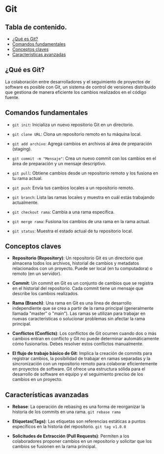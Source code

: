 # Git
## Tabla de contenido.
- [¿Qué es Git?](#¿que-es-git?)
- [Comandos fundamentales](#comandos-fundamentales)
- [Conceptos claves](#conceptos-claves)
- [Características avanzadas](#características-avanzadas)

## ¿Qué es Git? 
La colaboración entre desarrolladores y el seguimiento de proyectos de software es posible con Git, un sistema de control de versiones distribuido que gestiona de manera eficiente los cambios realizados en el código fuente.

## Comandos fundamentales

- `git init`: Inicializa un nuevo repositorio Git en un directorio.

- `git clone URL`: Clona un repositorio remoto en tu máquina local.

- `git add archivo`: Agrega cambios en archivos al área de preparación (staging).

- `git commit -m "Mensaje"`: Crea un nuevo commit con los cambios en el área de preparación y un mensaje descriptivo.

- `git pull`: Obtiene cambios desde un repositorio remoto y los fusiona en tu rama actual.

- `git push`: Envía tus cambios locales a un repositorio remoto.

- `git branch`: Lista las ramas locales y muestra en cuál estás trabajando actualmente.

- `git checkout rama`: Cambia a una rama específica.

- `git merge rama`: Fusiona los cambios de una rama en la rama actual.

- `git status`: Muestra el estado actual de tu repositorio local.


## Conceptos claves

- **Repositorio (Repository)**: Un repositorio Git es un directorio que almacena todos los archivos, historial de cambios y metadatos relacionados con un proyecto. Puede ser local (en tu computadora) o remoto (en un servidor).

- **Commit**: Un commit en Git es un conjunto de cambios que se registra en el historial del repositorio. Cada commit tiene un mensaje que describe los cambios realizados.

- **Rama (Branch)**: Una rama en Git es una línea de desarrollo independiente que se crea a partir de la rama principal (generalmente llamada "master" o "main"). Las ramas se utilizan para trabajar en nuevas características o solucionar problemas sin afectar la rama principal.

- **Conflictos (Conflicts)**: Los conflictos de Git ocurren cuando dos o más cambios entran en conflicto y Git no puede determinar automáticamente cómo fusionarlos. Debes resolver estos conflictos manualmente.

- **El flujo de trabajo básico de Git**: Implica la creación de commits para registrar cambios, la posibilidad de trabajar en ramas separadas y la sincronización con un repositorio remoto para colaborar eficientemente en proyectos de software. Git ofrece una estructura sólida para el desarrollo de software en equipo y el seguimiento preciso de los cambios en un proyecto.


## Características avanzadas

- **Rebase**:
La operación de rebasing es una forma de reorganizar la historia de los commits en una rama. `git rebase rama`

- **Etiquetas(Tags)**:
Las etiquetas son referencias estáticas a puntos específicos en la historia del repositorio. `git tag v1.0.0`

- **Solicitudes de Extracción (Pull Requests)**: Permiten a los colaboradores proponer cambios en un repositorio y solicitar que los cambios se fusionen en la rama principal.